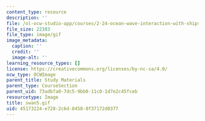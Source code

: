 ```yaml
---
content_type: resource
description: ''
file: /ol-ocw-studio-app/courses/2-24-ocean-wave-interaction-with-ships-and-offshore-energy-systems-13-022-spring-2002/45173224e7282c6d84580f37172d0377_swan5.gif
file_size: 22383
file_type: image/gif
image_metadata:
  caption: ''
  credit: ''
  image-alt: ''
learning_resource_types: []
license: https://creativecommons.org/licenses/by-nc-sa/4.0/
ocw_type: OCWImage
parent_title: Study Materials
parent_type: CourseSection
parent_uid: 73adbfa0-7dc5-9bb0-11c0-1d7e2c45fceb
resourcetype: Image
title: swan5.gif
uid: 45173224-e728-2c6d-8458-0f37172d0377
---
```

